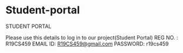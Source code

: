 # Student-portal
STUDENT PORTAL

Please use this details to log in to our project(Student Portal)
REG NO. : R19CS459
EMAIL ID: R19CS459@gmail.com
PASSWORD: r19cs459


